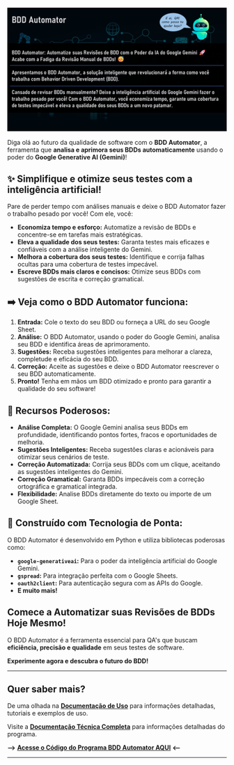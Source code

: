 ![BDD Automator](https://github.com/Phablo-Lima/Desafio_Gemini_Alura/blob/main/imagens/BDD%20Automator.png)

Diga olá ao futuro da qualidade de software com o **BDD Automator**, a ferramenta que **analisa e aprimora seus BDDs automaticamente** usando o poder do **Google Generative AI (Gemini)**! 

## ✨ Simplifique e otimize seus testes com a inteligência artificial!

Pare de perder tempo com análises manuais e deixe o BDD Automator fazer o trabalho pesado por você! Com ele, você:

* **Economiza tempo e esforço:** Automatize a revisão de BDDs e concentre-se em tarefas mais estratégicas.
* **Eleva a qualidade dos seus testes:**  Garanta testes mais eficazes e confiáveis com a análise inteligente do Gemini.
* **Melhora a cobertura dos seus testes:**  Identifique e corrija falhas ocultas para uma cobertura de testes impecável.
* **Escreve BDDs mais claros e concisos:**  Otimize seus BDDs com sugestões de escrita e correção gramatical.

##  ➡️ Veja como o BDD Automator funciona:

1. **Entrada:** Cole o texto do seu BDD ou forneça a URL do seu Google Sheet.
2. **Análise:** O BDD Automator, usando o poder do Google Gemini, analisa seu BDD e identifica áreas de aprimoramento.
3. **Sugestões:** Receba sugestões inteligentes para melhorar a clareza, completude e eficácia do seu BDD.
4. **Correção:** Aceite as sugestões e deixe o BDD Automator reescrever o seu BDD automaticamente.
5. **Pronto!** Tenha em mãos um BDD otimizado e pronto para garantir a qualidade do seu software!

## 🚀 Recursos Poderosos:

* **Análise Completa:** O Google Gemini analisa seus BDDs em profundidade, identificando pontos fortes, fracos e oportunidades de melhoria.
* **Sugestões Inteligentes:**  Receba sugestões claras e acionáveis para otimizar seus cenários de teste.
* **Correção Automatizada:**  Corrija seus BDDs com um clique, aceitando as sugestões inteligentes do Gemini.
* **Correção Gramatical:** Garanta BDDs impecáveis com a correção ortográfica e gramatical integrada.
* **Flexibilidade:** Analise BDDs diretamente do texto ou importe de um Google Sheet.

## 🧰  Construído com Tecnologia de Ponta:

O BDD Automator é desenvolvido em Python e utiliza bibliotecas poderosas como:

* **`google-generativeai`:** Para o poder da inteligência artificial do Google Gemini.
* **`gspread`:** Para integração perfeita com o Google Sheets.
* **`oauth2client`:** Para autenticação segura com as APIs do Google.
* **E muito mais!**

##  Comece a Automatizar suas Revisões de BDDs Hoje Mesmo!

O BDD Automator é a ferramenta essencial para QA's que buscam **eficiência, precisão e qualidade** em seus testes de software.

**Experimente agora e descubra o futuro do BDD!** 


---

## Quer saber mais?

De uma olhada na [**Documentação de Uso**](https://github.com/Phablo-Lima/Desafio_Gemini_Alura/blob/main/Documenta%C3%A7%C3%A3o_de_Uso.md) para informações detalhadas, tutoriais e exemplos de uso.

Visite a [**Documentação Técnica Completa**](https://github.com/Phablo-Lima/Desafio_Gemini_Alura/blob/main/Documenta%C3%A7%C3%A3o%20T%C3%A9cnica.md) para informações detalhadas do programa.

**⟶** [**Acesse o Código do Programa BDD Automator AQUI**](https://github.com/Phablo-Lima/Desafio_Gemini_Alura/blob/main/BDD_IA.ipynb) **⟵**

---
